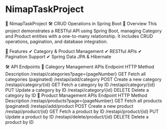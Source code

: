 # NimapTaskProject

📌 NimapTaskProject
🛠 CRUD Operations in Spring Boot
📖 Overview
This project demonstrates a RESTful API using Spring Boot, managing Category and Product entities with a one-to-many relationship. It includes CRUD operations, pagination, and database integration.

📌 Features
✔ Category & Product Management
✔ RESTful APIs
✔ Pagination Support
✔ Spring Data JPA & Hibernate

🛠 API Endpoints
🔹 Category Management APIs
Endpoint	HTTP Method	Description
/restapi/categories?page={pageNumber}	GET	Fetch all categories (paginated)
/restapi/add/category	POST	Create a new category
/restapi/category/{id}	GET	Fetch a category by ID
/restapi/category/{id}	PUT	Update a category by ID
/restapi/category/{id}	DELETE	Delete a category by ID
🔹 Product Management APIs
Endpoint	HTTP Method	Description
/restapi/products?page={pageNumber}	GET	Fetch all products (paginated)
/restapi/add/product	POST	Create a new product
/restapi/product/{id}	GET	Fetch a product by ID
/restapi/product/{id}	PUT	Update a product by ID
/restapi/delete/product/{id}	DELETE	Delete a product by ID
